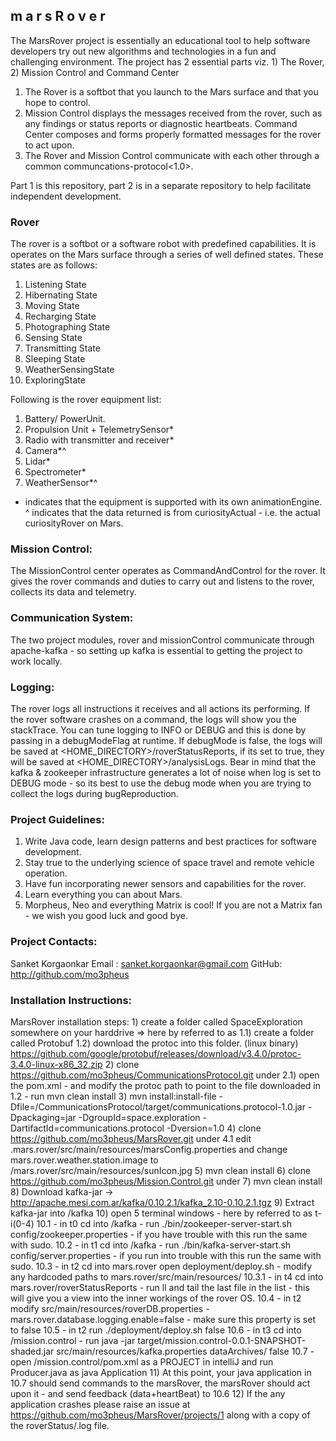 ##   m a r s R o v e r

The MarsRover project is essentially an educational tool to help software developers try out new algorithms and technologies in a fun and challenging environment. The project has 2 essential parts viz. 1) The Rover, 2) Mission Control and Command Center

1) The Rover is a softbot that you launch to the Mars surface and that you hope to control.
2) Mission Control displays the messages received from the rover, such as any findings or status reports or diagnostic heartbeats. Command Center composes and forms properly formatted messages for the rover to act upon.
3) The Rover and Mission Control communicate with each other through a common communcations-protocol<1.0>.

Part 1 is this repository, part 2 is in a separate repository to help facilitate independent development.

### Rover

The rover is a softbot or a software robot with predefined capabilities. It is operates on the Mars surface through a series of well defined states. These states are as follows:
1) Listening State
2) Hibernating State
3) Moving State
4) Recharging State
5) Photographing State
6) Sensing State
7) Transmitting State 
8) Sleeping State
9) WeatherSensingState
10) ExploringState

Following is the rover equipment list:
1) Battery/ PowerUnit.
2) Propulsion Unit + TelemetrySensor*
3) Radio with transmitter and receiver*
4) Camera*^
5) Lidar*
6) Spectrometer*
7) WeatherSensor*^

* indicates that the equipment is supported with its own animationEngine. 
^ indicates that the data returned is from curiosityActual - i.e. the actual curiosityRover on Mars.

### Mission Control:
The MissionControl center operates as CommandAndControl for the rover. It gives the rover commands and duties to carry out and listens to the rover, collects its data and telemetry.

### Communication System:
The two project modules, rover and missionControl communicate through apache-kafka - so setting up kafka is essential to getting the project to work locally.

### Logging:
The rover logs all instructions it receives and all actions its performing. If the rover software crashes on a command, the logs will show you the stackTrace. You can tune logging to INFO or DEBUG and this is done by passing in a debugModeFlag at runtime. If debugMode is false, the logs will be saved at <HOME_DIRECTORY>/roverStatusReports, if its set to true, they will be saved at <HOME_DIRECTORY>/analysisLogs. Bear in mind that the kafka & zookeeper infrastructure generates a lot of noise when log is set to DEBUG mode - so its best to use the debug mode when you are trying to collect the logs during bugReproduction.

### Project Guidelines:
1) Write Java code, learn design patterns and best practices for software development.
2) Stay true to the underlying science of space travel and remote vehicle operation. 
3) Have fun incorporating newer sensors and capabilities for the rover.
4) Learn everything you can about Mars.
5) Morpheus, Neo and everything Matrix is cool! If you are not a Matrix fan - we wish you good luck and good bye.

### Project Contacts:
Sanket Korgaonkar
Email : sanket.korgaonkar@gmail.com
GitHub: http://github.com/mo3pheus 

### Installation Instructions:

MarsRover installation steps:
      1) create a folder called SpaceExploration somewhere on your harddrive => here by referred to as <HOME>
        1.1) create a folder called Protobuf
        1.2) download the protoc into this folder. (linux binary) https://github.com/google/protobuf/releases/download/v3.4.0/protoc-3.4.0-linux-x86_32.zip
      2) clone https://github.com/mo3pheus/CommunicationsProtocol.git under <HOME> 
        2.1) open the pom.xml - and modify the protoc path to point to the file downloaded in 1.2 - run mvn clean install
      3) mvn install:install-file -Dfile=<HOME>/CommunicationsProtocol/target/communications.protocol-1.0.jar -Dpackaging=jar -DgroupId=space.exploration -DartifactId=communications.protocol -Dversion=1.0
      4) clone https://github.com/mo3pheus/MarsRover.git under <HOME>
        4.1 edit <HOME>.mars.rover/src/main/resources/marsConfig.properties and change mars.rover.weather.station.image to <HOME>/mars.rover/src/main/resources/sunIcon.jpg
      5) mvn clean install
      6) clone https://github.com/mo3pheus/Mission.Control.git under <HOME>
      7) mvn clean install
      8) Download kafka-jar -> http://apache.mesi.com.ar/kafka/0.10.2.1/kafka_2.10-0.10.2.1.tgz
      9) Extract kafka-jar into <HOME>/kafka
      10) open 5 terminal windows - here by referred to as t-i(0-4)
        10.1 - in t0 cd into <HOME>/kafka - run ./bin/zookeeper-server-start.sh config/zookeeper.properties - if you have trouble with this run the same with sudo.
        10.2 - in t1 cd into <HOME>/kafka - run ./bin/kafka-server-start.sh config/server.properties - if you run into trouble with this run the same with sudo.
        10.3 - in t2 cd into <HOME>mars.rover open deployment/deploy.sh - modify any hardcoded paths to <HOME>mars.rover/src/main/resources/
        10.3.1 - in t4 cd into <HOME>mars.rover/roverStatusReports - run ll and tail the last file in the list - this will give you a view into the inner workings of the rover OS.
        10.4 - in t2 modify src/main/resources/roverDB.properties - mars.rover.database.logging.enable=false - make sure this property is set to false
        10.5 - in t2 run ./deployment/deploy.sh false
        10.6 - in t3 cd into <HOME>/mission.control - run java -jar target/mission.control-0.0.1-SNAPSHOT-shaded.jar src/main/resources/kafka.properties dataArchives/ false
        10.7 - open <HOME>/mission.control/pom.xml as a PROJECT in intelliJ and run Producer.java as java Application
      11) At this point, your java application in 10.7 should send commands to the marsRover, the marsRover should act upon it - and send feedback (data+heartBeat) to 10.6
      12) If the any application crashes please raise an issue at https://github.com/mo3pheus/MarsRover/projects/1 along with a copy of the roverStatus/<timestamp>.log file.

